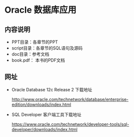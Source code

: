 # Oracle 数据库应用

## 内容说明

- PPT目录：各章节的PPT
- script目录：各章节的SQL语句及源码
- doc目录：参考文档
- book.pdf： 本书的PDF文档

## 网址
- Oracle Database 12c Release 2 下载地址

    http://www.oracle.com/technetwork/database/enterprise-edition/downloads/index.html

- SQL Developer 客户端工具下载地址

    https://www.oracle.com/technetwork/developer-tools/sql-developer/downloads/index.html